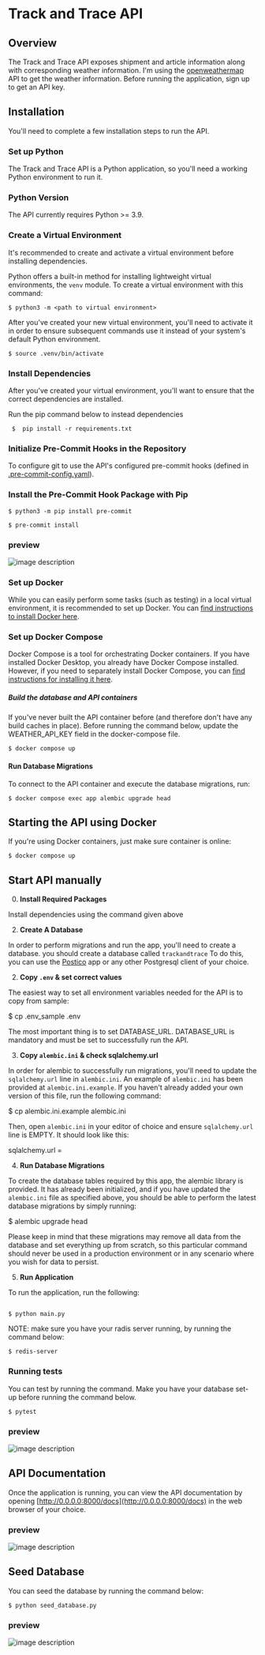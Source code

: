 # Track and Trace API

## Overview

The Track and Trace API exposes shipment and article information along with corresponding weather information.
I'm using the [openweathermap](https://home.openweathermap.org/) API to get the weather information. Before running the application, sign up to get an API key.

## Installation

You'll need to complete a few installation steps to run the API.

### Set up Python

The Track and Trace API is a Python application, so you'll need a working Python environment to run it.

### Python Version

The API currently requires Python >= 3.9.

### Create a Virtual Environment
It's recommended to create and activate a virtual environment before installing dependencies.

Python offers a built-in method for installing lightweight virtual environments, the `venv` module. To create a virtual environment with this command:

```shell
$ python3 -m <path to virtual environment>
```

After you've created your new virtual environment, you'll need to activate it in order to ensure subsequent commands use it instead of your system's default Python environment.

```shell
$ source .venv/bin/activate
```
### Install Dependencies
After you've created your virtual environment, you'll want to ensure that the correct dependencies are installed.

Run the pip command below to instead dependencies

```shell
 $  pip install -r requirements.txt
```
### Initialize Pre-Commit Hooks in the Repository

To configure git to use the API's configured pre-commit hooks (defined in [.pre-commit-config.yaml](.pre-commit-config.yaml)).

### Install the Pre-Commit Hook Package with Pip

```shell
$ python3 -m pip install pre-commit

$ pre-commit install
```

### preview

![image description](assets/pre-commit.png)


### Set up Docker

While you can easily perform some tasks (such as testing) in a local virtual environment, it is recommended to set up Docker. You can [find instructions to install Docker here](https://docs.docker.com/engine/install/).

### Set up Docker Compose

Docker Compose is a tool for orchestrating Docker containers. If you have installed Docker Desktop, you already have Docker Compose installed. However, if you need to separately install Docker Compose, you can [find instructions for installing it here](https://docs.docker.com/compose/install/).

##### Build the database and API containers

If you've never built the API container before (and therefore don't have any build caches in place). Before running the command below, update the WEATHER_API_KEY field in the docker-compose file.

```shell
$ docker compose up
```
#### Run Database Migrations

To connect to the API container and execute the database migrations, run:

```shell
$ docker compose exec app alembic upgrade head
```

## Starting the API using Docker

If you're using Docker containers, just make sure container is online:

```shell
$ docker compose up
```

## Start API manually


0. **Install Required Packages**

Install dependencies using the command given above

2. **Create A Database**

In order to perform migrations and run the app, you'll need to create a database.
you should create a database called `trackandtrace`
To do this, you can use the [Postico](https://eggerapps.at/postico/) app or any other Postgresql client of your choice.

2. **Copy `.env` & set correct values**

The easiest way to set all environment variables needed for the API is to copy from sample:

$ cp .env_sample .env

The most important thing is to set DATABASE_URL. DATABASE_URL is mandatory and must be set to successfully run the API.

3. **Copy `alembic.ini` & check sqlalchemy.url**

In order for alembic to successfully run migrations, you'll need to update the `sqlalchemy.url` line in `alembic.ini`. An example of `alembic.ini` has been provided at `alembic.ini.example`. If you haven't already added your own version of this file, run the following command:

$ cp alembic.ini.example alembic.ini


Then, open `alembic.ini` in your editor of choice and ensure `sqlalchemy.url` line is EMPTY. It should look like this:


sqlalchemy.url =


4. **Run Database Migrations**

To create the database tables required by this app, the alembic library is provided. It has already been initialized, and if you have updated the `alembic.ini` file as specified above, you should be able to perform the latest database migrations by simply running:


$ alembic upgrade head


Please keep in mind that these migrations may remove all data from the database and set everything up from scratch, so this particular command should never be used in a production environment or in any scenario where you wish for data to persist.

5. **Run Application**

To run the application, run the following:

```shell

$ python main.py
```
NOTE: make sure you have your radis server running, by running the command below:
```shell
$ redis-server
```

### Running tests

You can test by running the command. Make you have your database set-up before running the command below.

```shell
$ pytest
```

### preview

![image description](assets/tests.png)


## API Documentation

Once the application is running, you can view the API documentation by opening [http://0.0.0.0:8000/docs](http://0.0.0.0:8000/docs) in the web browser of your choice.


### preview

![image description](assets/documentation.png)

## Seed Database

You can seed the database by running the command below:

```shell
$ python seed_database.py
```

### preview

![image description](assets/sample_response.png)
